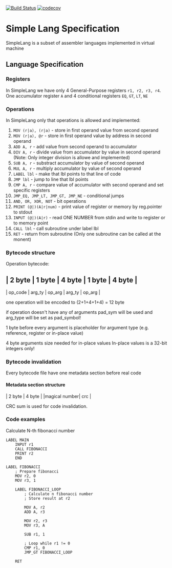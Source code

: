 [![Build Status](https://travis-ci.org/Cdayz/simple_lang.svg?branch=master)](https://travis-ci.org/Cdayz/simple_lang) [![codecov](https://codecov.io/gh/Cdayz/simple_lang/branch/master/graph/badge.svg)](https://codecov.io/gh/Cdayz/simple_lang)

# Simple Lang Specification

SimpleLang is a subset of assembler languages implemented in virtual machine

## Language Specification

### Registers

In SimpleLang we have only 4 General-Purpose registers `r1, r2, r3, r4`.
One accumulator register `A` and 4 conditional registers `EQ`, `GT`, `LT`, `NE`

### Operations

In SimpleLang only that operations is allowed and implemented:

1) `MOV (r|a), (r|a)` - store in first operand value from second operand
2) `MOV (r|a), @r` - store in first operand value by address in second operand
3) `ADD A, r` - add value from second operand to accumulator
4) `DIV A, r` - divide value from accumulator by value in second operand
(Note: Only integer division is allowe and implemented)
5) `SUB A, r` - substract accumulator by value of second operand
6) `MUL A, r` - multiply accumulator by value of second operand
7) `LABEL lbl` - make that lbl points to that line of code
8) `JMP lbl` - jump to line that lbl points
9) `CMP A, r` - compare value of accumulator with second operand and set specific registers
10) `JMP_EQ, JMP_LT, JMP_GT, JMP_NE` - conditional jumps
11) `AND, OR, XOR, NOT` - bit operations
12) `PRINT (@|)(A|r|num)` - print value of register or memory by reg.pointer to stdout
13) `INPUT (@|)(A|r)` - read ONE NUMBER from stdin and write to register or to memory point
14) `CALL lbl` - call subroutine under label lbl
15) `RET` - return from subroutine (Only one subroutine can be called at the monent)


### Bytecode structure

Operation bytecode:

| 2 byte  | 1 byte | 4 byte | 1 byte | 4 byte |
-----------------------------------------------
| op_code | arg_ty | op_arg | arg_ty | op_arg |

one operation will be encoded to (2+1+4+1+4) = 12 byte

if operation doesn't have any of arguments pad_sym will be used
and arg_type will be set as pad_symbol!

1 byte before every argument is placeholder for argument type
(e.g. reference, register or in-place value)

4 byte arguments size needed for in-place values
In-place values is a 32-bit integers only!


### Bytecode invalidation

Every bytecode file have one metadata section before real code

#### Metadata section structure

|    2 byte    | 4 byte |
|magical number|   crc  |

CRC sum is used for code invalidation.


### Code examples

Calculate N-th fibonacci number

```
LABEL MAIN
    INPUT r1
    CALL FIBONACCI
    PRINT r2
    END

LABEL FIBONACCI
    ; Prepare fibonacci
    MOV r2, 0
    MOV r3, 1

    LABEL FIBONACCI_LOOP
        ; Calculate n fibonacci number
        ; Store result at r2

        MOV A, r2
        ADD A, r3

        MOV r2, r3
        MOV r3, A

        SUB r1, 1

        ; Loop while r1 != 0
        CMP r1, 0
        JMP_GT FIBONACCI_LOOP

    RET
```
